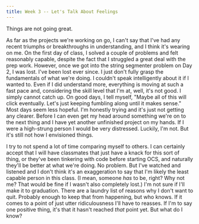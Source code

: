 ```yaml
---
title: Week 3 -- Let's Talk About Feelings
---
```


Things are not going great. 

As far as the projects we're working on go, I can't say that I've had any recent triumphs or breakthroughs in understanding, and I think it's wearing on me. On the first day of class, I solved a couple of problems and felt reasonably capable, despite the fact that I struggled a great deal with the prep work. However, once we got into the string segmenter problem on Day 2, I was lost. I've been lost ever since. I just don't fully grasp the fundamentals of what we're doing. I couldn't speak intelligently about it if I wanted to. Even if I did understand more, everything is moving at such a fast pace and, considering the skill level that I'm at, well, it's not good. I simply cannot catch up. On good days, I tell myself, "Maybe all of this will click eventually. Let's just keeping fumbling along until it makes sense." Most days seem less hopeful. I'm honestly trying and it's just not getting any clearer. Before I can even get my head around something we're on to the next thing and I have yet another unfinished project on my hands. If I were a high-strung person I would be very distressed. Luckily, I'm not. But it's still not how I envisioned things.

I try to not spend a lot of time comparing myself to others. I can certainly accept that I will have classmates that just have a knack for this sort of thing, or they've been tinkering with code before starting OCS, and naturally they'll be better at what we're doing. No problem. But I've watched and listened and I don't think it's an exaggeration to say that I'm likely the least capable person in this class. (I mean, someone <i>has</i> to be, right? Why not me? That would be fine if I wasn't also completely lost.) I'm not sure if I'll make it to graduation. There are a laundry list of reasons why I don't want to quit. Probably enough to keep that from happening, but who knows. If it comes to a point of just utter ridiculousness I'll have to reasses. If I'm to say one positive thing, it's that it hasn't reached <i>that</i> point yet. But what do I know?